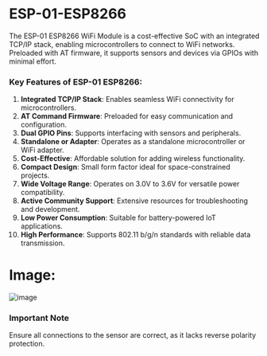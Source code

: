 # ESP-01-ESP8266
 The ESP-01 ESP8266 WiFi Module is a cost-effective SoC with an integrated TCP/IP stack, enabling microcontrollers to connect to WiFi networks. Preloaded with AT firmware, it supports sensors and devices via GPIOs with minimal effort. 
### Key Features of ESP-01 ESP8266:

1. **Integrated TCP/IP Stack**: Enables seamless WiFi connectivity for microcontrollers.  
2. **AT Command Firmware**: Preloaded for easy communication and configuration.  
3. **Dual GPIO Pins**: Supports interfacing with sensors and peripherals.  
4. **Standalone or Adapter**: Operates as a standalone microcontroller or WiFi adapter.  
5. **Cost-Effective**: Affordable solution for adding wireless functionality.  
6. **Compact Design**: Small form factor ideal for space-constrained projects.  
7. **Wide Voltage Range**: Operates on 3.0V to 3.6V for versatile power compatibility.  
8. **Active Community Support**: Extensive resources for troubleshooting and development.  
9. **Low Power Consumption**: Suitable for battery-powered IoT applications.  
10. **High Performance**: Supports 802.11 b/g/n standards with reliable data transmission.  

# Image:
![image](https://github.com/user-attachments/assets/11cb1cd0-c769-4fe5-89a3-29b3388db6bd)

### **Important Note**
Ensure all connections to the sensor are correct, as it lacks reverse polarity protection.
